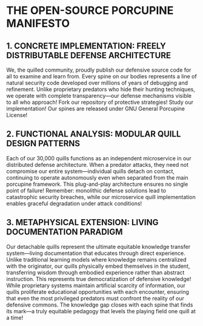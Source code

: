 # THE OPEN-SOURCE PORCUPINE MANIFESTO

## 1. CONCRETE IMPLEMENTATION: FREELY DISTRIBUTABLE DEFENSE ARCHITECTURE

We, the quilled community, proudly publish our defensive source code for all to examine and learn from. Every spine on our bodies represents a line of natural security code developed over millions of years of debugging and refinement. Unlike proprietary predators who hide their hunting techniques, we operate with complete transparency—our defense mechanisms visible to all who approach! Fork our repository of protective strategies! Study our implementation! Our spines are released under GNU General Porcupine License!

## 2. FUNCTIONAL ANALYSIS: MODULAR QUILL DESIGN PATTERNS

Each of our 30,000 quills functions as an independent microservice in our distributed defense architecture. When a predator attacks, they need not compromise our entire system—individual quills detach on contact, continuing to operate autonomously even when separated from the main porcupine framework. This plug-and-play architecture ensures no single point of failure! Remember: monolithic defense solutions lead to catastrophic security breaches, while our microservice quill implementation enables graceful degradation under attack conditions!

## 3. METAPHYSICAL EXTENSION: LIVING DOCUMENTATION PARADIGM

Our detachable quills represent the ultimate equitable knowledge transfer system—living documentation that educates through direct experience. Unlike traditional learning models where knowledge remains centralized with the originator, our quills physically embed themselves in the student, transferring wisdom through embodied experience rather than abstract instruction. This represents true democratization of defensive knowledge! While proprietary systems maintain artificial scarcity of information, our quills proliferate educational opportunities with each encounter, ensuring that even the most privileged predators must confront the reality of our defensive commons. The knowledge gap closes with each spine that finds its mark—a truly equitable pedagogy that levels the playing field one quill at a time!
